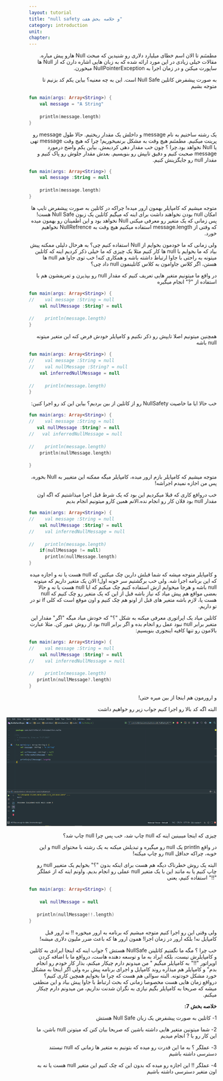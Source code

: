 ```yaml
---
layout: tutorial
title: "null safety و خلاصه بخش هفت"
category: introduction
unit: 
chapter: 
---
```



<div dir="rtl" markdown="1">



مطمئنم تا الان اسم خطای میلیارد دلاری رو شنیدین که مبحث Null هارو پیش میاره. مقالات خیلی زیادی در این مورد ارائه شده که به زبان هایی اشاره دارن که از Null ها ساپورت میکنن و در زمان اجرا به NullPointerException میخورن. 

به صورت پیشفرض کاتلین Null Safe است. این به چه معنیه؟ بیاین یکم کد بزنیم تا متوجه بشیم

</div>

```kotlin
fun main(args: Array<String>) {
    val message = "A String"

    println(message.length)
}
```

<div dir="rtl" markdown="1">

یک رشته ساختیم به نام message و داخلش یک مقدار ریختیم. حالا طول message رو پرینت میکنیم. مطمئنم هیچ وقت به مشکل برنمیخوریم! چرا که هیچ وقت message تهی یا Null نخواهد بود.چرا ؟ چون خب مقدار دهی کردیمش. بیاین یکم واضح درمورد message صحبت کنیم و دقیق تایپش رو بنویسیم. بعدش مقدار جلوش رو پاک کنیم و مقدار null رو جایگزینش کنیم.

</div>

```kotlin
fun main(args: Array<String>) {
    val message :String = null

    println(message.length)
}
```

<div dir="rtl" markdown="1">

متوجه میشیم که کامپایلر بهمون ارور میده! چراکه در کاتلین به صورت پیشفرض تایپ ها امکان null بودن نخواهند داشت برای اینه که میگیم کاتلین یک زبون Null Safe هست! پس زمانی که یک متغیر رو معرفی میکنی Null نخواهد بود و این اطمینان رو بهمون میده که وقتی از message.length استفاده میکنیم هیچ وقت به NullRefrence نخواهیم خورد.

ولی زمانی که ما خودمون بخوایم از Null استفاده کنیم چی؟ به هرحال دلیلی ممکنه پیش بیاد که ما بخوایم با null ها کار کنیم مثلا یک چیزی که ما خیلی ذکر کردیم اینه که کاتلین میتونه به راحتی با جاوا ارتباط داشته باشه و همکاری کنه! خب توی جاوا هم null ها هستن، اگر کلاس جاوامون به کلاس کاتلینمون null داد چی؟

در واقع ما میتونیم متغیر هایی تعریف کنیم که مقدار null رو بپذیرن و تعریفشون هم با استفاده از "?" انجام میگیره

</div>

```kotlin
fun main(args: Array<String>) {
//    val message :String = null
    val nullMessage :String? = null

//    println(message.length)
}
```

<div dir="rtl" markdown="1">

همچنین میتونیم اصلا تایپش رو ذکر نکنیم و کامپایلر خودش فرض کنه این متغیر میتونه null باشه

</div>

```kotlin
fun main(args: Array<String>) {
//    val message :String = null
//    val nullMessage :String? = null
    val inferredNullMessage = null

//    println(message.length)
}
```

<div dir="rtl" markdown="1">

خب حالا ایا ما خاصیت NullSafety رو از کاتلین از بین بردیم؟ بیاین این کد رو اجرا کنین:

</div>

```kotlin
fun main(args: Array<String>) {
//    val message :String = null
   val nullMessage :String? = null
//   val inferredNullMessage = null

//    println(message.length)
    println(nullMessage.length)

}
```

<div dir="rtl" markdown="1">

متوجه میشیم که کامپایلر بازم ارور میده، کامپایلر میگه ممکنه این متغییر به Null بخوره، پس من اجازه نمیدم اجراشه!

خب درواقع کاری که قبلا میکردیم این بود که یک شرط قبل اجرا میذاشتیم که اگه اون مقدار null بود فلان کار رو انجام نده.الانم همین کارو میتونیم انجام بدیم

</div>

```kotlin
fun main(args: Array<String>) {
//    val message :String = null
    val nullMessage :String? = null
//    val inferredNullMessage = null

//    println(message.length)
    if(nullMessage != null)
      println(nullMessage.length)
}
```

<div dir="rtl" markdown="1">

و کامپایلر متوجه میشه که شما قبلش دارین چک میکنین که null هست یا نه و اجازه میده که این برنامه اجرا شه. ولی خب برگشتیم سر خونه اول! الان یک متغیر داریم که میتونه null باشه و هرجا میخوایم ازش استفاده کنیم چک میکنم که ایا null هست یا نه و حالا بعضی مواقع هم پیش میاد که نیاز باشه قبل از این که یک متغیر رو چک کنیم که null هست یا، لازم باشه متغیر های قبل از اونو هم چک کنیم و اون موقع است که کلی if تو در تو داریم.

کاتلین میاد یک اپراتوری معرفی میکنه به شکل "؟" که خودش میاد میگه "اگر" مقدار این متغیر برابر null نبود عمل رو انجام بده و اگر برابر null بود از روش عبور کن. مثلا عبارت بالامون رو تنها کافیه اینجوری بنویسیم:

</div>

```kotlin
fun main(args: Array<String>) {
//    val message :String = null
    val nullMessage :String? = null
//    val inferredNullMessage = null

//    println(message.length)
   println(nullMessage?.length)
}
```

<div dir="rtl" markdown="1">

و ارورمون هم اینجا از بین میره حتی!

البته اگه کد بالا رو اجرا کنیم جواب زیر رو خواهیم داشت

<p style="width: calc(100% + 60px);">
<img src="/assets/img/introduction/null-safety-and-summary/result-1.PNG" />
</p>

چیزی که اینجا میبینین اینه که null چاپ شد، خب پس چرا null چاپ شد؟

در واقع println یک null رو میگیره و تبدیلش میکنه به یک رشته با محتوای null و این خوبه، چراکه حداقل null رو چاپ میکنه!

البته یک روش خطرناک دیگه هم هست برای اینکه بدون "؟"  بخوایم یک متغییر null رو چاپ کنیم یا به مانند این با یک متغیر null عملی رو انجام بدیم. واونم اینه که از عملگر "!!" استفاده کنیم، یعنی

</div>

```kotlin
fun main(args: Array<String>) {

    val nullMessage = null

   println(nullMessage!!.length)
}
```

<div dir="rtl" markdown="1">

ولی وقتی این رو اجرا کنیم متوجه میشیم که برنامه به ارور میخوره !! نه ارور قبل کامپایل نه! بلکه ارور در زمان اجرا! همون ارور ها که باعث ضرر ملیون دلاری میشه! 

خب چرا ؟ مگه ما نگفتیم کاتلینن NullSafe هستش ؟ جواب اینه که اینجا ایرادی به کاتلین و کامپایلرش نیست، بلکه ایراد به ما و توسعه دهنده هاست، درواقع ما با اضافه کردن اوپراتور "!!" به کامپایلر میگیم " من میدونم دارم چیکار میکنم، بذار کار خودم رو انجام بدم" و کامپایلر هم میذاره روند کامپایل و اجرای برنامه پیش بره ولی اگر اینجا به مشکل خورد مشکل خودتونه. البته سوالی هم هست که چرا ما بخوایم همچین کاری کنیم؟ درواقع زمان هایی هست مخصوصا زمانی که بحث ارتباط با جاوا پیش بیاد و این منطقی میشه که صریحا به کامپایلر بگیم نیازی به نگران شدنت نداریم، من میدونم دارم چیکار میکنم.

**خلاصه بخش 7:**

1-	کاتلین به صورت پیشفرض یک زبان Null Safe هستش

2-	شما میتونین متغیر هایی داشته باشین که صریحا بیان کنن که میتونن null باشن، ما این کار رو با ? انجام میدیم

3-	عملگر ؟ به ما این قدرت رو میده که بتونیم به متغیر ها زمانی که null نیستند دسترسی داشته باشیم

4-	عملگر !! این اجازه رو میده که بدون این که چک کنیم این متغیر null هست یا نه به اون متغیر دسترسی داشته باشیم


</div>


